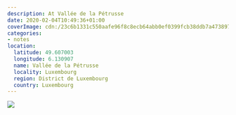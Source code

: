 ```yaml
---
description: At Vallée de la Pétrusse
date: 2020-02-04T10:49:36+01:00
coverImage: cdn:/23c6b1331c550aafe96f8c8ecb64abb0ef0399fcb38ddb7a473897ffdb6bd73a
categories:
- notes
location:
  latitude: 49.607003
  longitude: 6.130907
  name: Vallée de la Pétrusse
  locality: Luxembourg
  region: District de Luxembourg
  country: Luxembourg
---
```


![](cdn:/23c6b1331c550aafe96f8c8ecb64abb0ef0399fcb38ddb7a473897ffdb6bd73a?class=fw)

